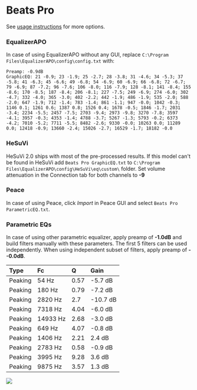 # Beats Pro
See [usage instructions](https://github.com/jaakkopasanen/AutoEq#usage) for more options.

### EqualizerAPO
In case of using EqualizerAPO without any GUI, replace `C:\Program Files\EqualizerAPO\config\config.txt`
with:
```
Preamp: -0.9dB
GraphicEQ: 21 -0.9; 23 -1.9; 25 -2.7; 28 -3.8; 31 -4.6; 34 -5.3; 37 -5.8; 41 -6.3; 45 -6.6; 49 -6.8; 54 -6.9; 60 -6.9; 66 -6.8; 72 -6.7; 79 -6.9; 87 -7.2; 96 -7.6; 106 -8.0; 116 -7.9; 128 -8.1; 141 -8.4; 155 -8.6; 170 -8.5; 187 -8.4; 206 -8.1; 227 -7.5; 249 -6.9; 274 -6.0; 302 -4.7; 332 -4.0; 365 -3.0; 402 -2.2; 442 -1.9; 486 -1.9; 535 -2.0; 588 -2.0; 647 -1.9; 712 -1.4; 783 -1.4; 861 -1.1; 947 -0.0; 1042 -0.3; 1146 0.1; 1261 0.6; 1387 0.8; 1526 0.4; 1678 -0.5; 1846 -1.7; 2031 -3.4; 2234 -5.5; 2457 -7.5; 2703 -9.4; 2973 -9.8; 3270 -7.8; 3597 -4.1; 3957 -0.3; 4353 -1.4; 4788 -3.7; 5267 -1.3; 5793 -0.2; 6373 -4.2; 7010 -5.2; 7711 -5.5; 8482 -2.6; 9330 -0.0; 10263 0.0; 11289 0.0; 12418 -0.9; 13660 -2.4; 15026 -2.7; 16529 -1.7; 18182 -0.0
```

### HeSuVi
HeSuVi 2.0 ships with most of the pre-processed results. If this model can't be found in HeSuVi add
`Beats Pro GraphicEQ.txt` to `C:\Program Files\EqualizerAPO\config\HeSuVi\eq\custom\` folder.
Set volume attenuation in the Connection tab for both channels to **-9**

### Peace
In case of using Peace, click *Import* in Peace GUI and select `Beats Pro ParametricEQ.txt`.

### Parametric EQs
In case of using other parametric equalizer, apply preamp of **-1.0dB** and build filters manually
with these parameters. The first 5 filters can be used independently.
When using independent subset of filters, apply preamp of **--0.0dB**.

| Type    | Fc       |    Q | Gain     |
|:--------|:---------|:-----|:---------|
| Peaking | 54 Hz    | 0.57 | -5.7 dB  |
| Peaking | 180 Hz   | 0.79 | -7.2 dB  |
| Peaking | 2820 Hz  | 2.7  | -10.7 dB |
| Peaking | 7318 Hz  | 4.04 | -6.0 dB  |
| Peaking | 14933 Hz | 2.68 | -3.0 dB  |
| Peaking | 649 Hz   | 4.07 | -0.8 dB  |
| Peaking | 1406 Hz  | 2.21 | 2.4 dB   |
| Peaking | 2783 Hz  | 0.58 | -0.9 dB  |
| Peaking | 3995 Hz  | 9.28 | 3.6 dB   |
| Peaking | 9875 Hz  | 3.57 | 1.3 dB   |

![](https://raw.githubusercontent.com/jaakkopasanen/AutoEq/master/results/oratory1990/harman_over-ear_2018/Beats%20Pro/Beats%20Pro.png)
